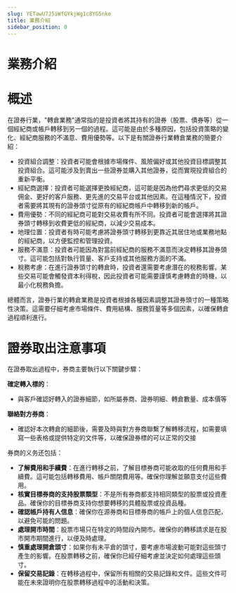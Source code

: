 ```yaml
---
slug: YETawU7J5iWfGYkjWg1c8YG5nke
title: 業務介紹
sidebar_position: 0
---
```



# 業務介紹


# 概述


在證券行業，"轉倉業務"通常指的是投資者將其持有的證券（股票、債券等）從一個經紀商或帳戶轉移到另一個的過程。這可能是由於多種原因，包括投資策略的變化、經紀商服務的不滿意、費用優勢等。以下是有關證券行業轉倉業務的簡要介紹：

- 投資組合調整：投資者可能會根據市場條件、風險偏好或其他投資目標調整其投資組合。這可能涉及到賣出一些證券並購入其他證券，從而實現投資組合的重新平衡。
- 經紀商選擇：投資者可能選擇更換經紀商，這可能是因為他們尋求更低的交易佣金、更好的客戶服務、更先進的交易平台或其他因素。在這種情況下，投資者需要將其現有的證券頭寸從原有的經紀商帳戶中轉移到新的帳戶。
- 費用優勢：不同的經紀商可能對交易收費有所不同。投資者可能會選擇將其證券頭寸轉移到收費更低的經紀商，以減少交易成本。
- 地理位置：投資者有時可能考慮將證券頭寸轉移到更靠近其居住地或業務地點的經紀商，以方便監控和管理投資。
- 服務不滿意：投資者可能因為對當前經紀商的服務不滿意而決定轉移其證券頭寸。這可能包括對執行質量、客戶支持或其他服務方面的不滿。
- 稅務考慮：在進行證券頭寸的轉倉時，投資者還需要考慮潛在的稅務影響。某些交易可能會觸發資本利得稅，因此投資者可能需要謹慎考慮轉倉的時機，以最小化稅務負擔。

總體而言，證券行業的轉倉業務是投資者根據各種因素調整其證券頭寸的一種策略性決策。這需要仔細考慮市場條件、費用結構、服務質量等多個因素，以確保轉倉過程順利進行。


# 證券取出注意事項


在證券取出過程中，券商主要執行以下關鍵步驟：


**確定轉入標的**：

- 與客戶確認好轉入的證券細節，如所屬券商、證券明細、轉倉數量、成本價等

**聯絡對方券商**：

- 確認好本次轉倉的細節後，需要及時與對方券商聯繫了解轉移流程，如需要填寫一些表格或提供特定的文件等，以確保證券標的可以正常的交接

券商的义务还包括：

- **了解費用和手續費**：在進行轉移之前，了解目標券商可能收取的任何費用和手續費。這可能包括轉移費用、帳戶關閉費用等。確保你理解並願意支付這些費用。
- **核實目標券商的支持股票類型**：不是所有券商都支持相同類型的股票或投資產品。確保你的目標券商支持你想要轉移的具體股票或投資品種。
- **確認帳戶持有人信息**：確保你在源券商和目標券商的帳戶上的個人信息匹配，以避免可能的問題。
- **處理開市時間**：股票市場只在特定的時間段內開市。確保你的轉移請求是在股市開市期間進行，以便及時處理。
- **慎重處理開倉頭寸**：如果你有未平倉的頭寸，要考慮市場波動可能對這些頭寸產生的影響。在股票轉移之前，確保你已經仔細考慮並決定如何處理這些頭寸。
- **保留交易記錄**：在轉移過程中，保留所有相關的交易記錄和文件。這些文件可能在未來證明你在股票轉移過程中的活動和決策。

